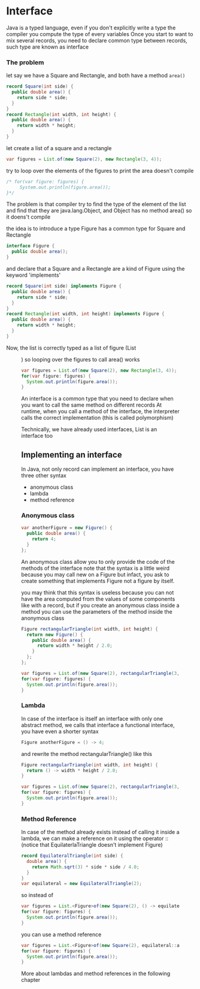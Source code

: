
# Interface
Java is a typed language, even if you don't explicitly write a type
the compiler you compute the type of every variables
Once you start to want to mix several records, you need to declare
common type between records, such type are known as interface

### The problem
let say we have a Square and Rectangle, and both have a method `area()`
```java
record Square(int side) {
  public double area() {
    return side * side;
  }
}
record Rectangle(int width, int height) {
  public double area() {
    return width * height;
  }
}
```

let create a list of a square and a rectangle
```java
var figures = List.of(new Square(2), new Rectangle(3, 4));
```

try to loop over the elements of the figures to print the area doesn't compile
```java
/* for(var figure: figures) {
     System.out.println(figure.area());
}*/
```

The problem is that compiler try to find the type of the element of the list
and find that they are java.lang.Object, and Object has no method area()
so it doens't compile

the idea is to introduce a type Figure has a common type for Square and Rectangle
```java
interface Figure {
  public double area();
}
```

and declare that a Square and a Rectangle are a kind of Figure
using the keyword 'implements'
```java
record Square(int side) implements Figure {
  public double area() {
    return side * side;
  }
}
record Rectangle(int width, int height) implements Figure {
  public double area() {
    return width * height;
  }
}
```

Now, the list is correctly typed as a list of figure (List<Figure>)
so looping over the figures to call area() works
```java
var figures = List.of(new Square(2), new Rectangle(3, 4));
for(var figure: figures) {
  System.out.println(figure.area());
}
```

An interface is a common type that you need to declare when you want to
call the same method on different records
At runtime, when you call a method of the interface, the interpreter calls
the correct implementation (this is called polymorphism)

Technically, we have already used interfaces, List is an interface too


## Implementing an interface
In Java, not only record can implement an interface, 
you have three other syntax
- anonymous class
- lambda
- method reference

### Anonymous class
```java
var anotherFigure = new Figure() {
  public double area() {
    return 4;
  }
};
```

An anonymous class allow you to only provide the code of the methods of the interface
note that the syntax is a little weird because you may call new on a Figure but infact,
you ask to create something that implements Figure not a figure by itself.

you may think that this syntax is useless because you can not have the area computed
from the values of some components like with a record, but if you create an anonymous class
inside a method you can use the parameters of the method inside the anonymous class
```java
Figure rectangularTriangle(int width, int height) {
  return new Figure() {
    public double area() {
      return width * height / 2.0;
    }
  };
};
```

```java
var figures = List.of(new Square(2), rectangularTriangle(3, 4));
for(var figure: figures) {
  System.out.println(figure.area());
}
```


### Lambda
In case of the interface is itself an interface with only one abstract method,
we calls that interface a functional interface, you have even a shorter syntax
```java
Figure anotherFigure = () -> 4;
```

and rewrite the method rectangularTriangle() like this
```java
Figure rectangularTriangle(int width, int height) {
  return () -> width * height / 2.0;
}
```

```java
var figures = List.of(new Square(2), rectangularTriangle(3, 4));
for(var figure: figures) {
  System.out.println(figure.area());
}
```


### Method Reference
In case of the method already exists instead of 
calling it inside a lambda, we can make a reference on it using the operator ::
(notice that EquilaterlaTriangle doesn't implement Figure)
```java
record EquilateralTriangle(int side) {
  double area() {
    return Math.sqrt(3) * side * side / 4.0;
  }
}
var equilateral = new EquilateralTriangle(2);
```

so instead of
```java
var figures = List.<Figure>of(new Square(2), () -> equilateral.area());
for(var figure: figures) {
  System.out.println(figure.area());
}
```

you can use a method reference
```java
var figures = List.<Figure>of(new Square(2), equilateral::area);
for(var figure: figures) {
  System.out.println(figure.area());
}
```


More about lambdas and method references in the following chapter

